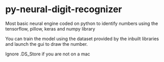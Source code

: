 # py-neural-digit-recognizer
Most basic neural engine coded on python to identify numbers using the tensorflow, pillow, keras and numpy library

You can train the model using the dataset provided by the inbuilt libraries and launch the gui to draw the number.


Ignore .DS_Store if you are not on a mac